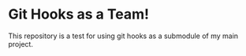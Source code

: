 # Git Hooks as a Team!
This repository is a test for using git hooks as a submodule of my main project.
